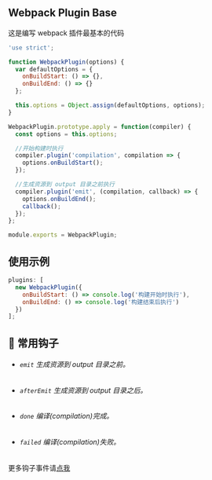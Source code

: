 ## Webpack Plugin Base

这是编写 webpack 插件最基本的代码

```js
'use strict';

function WebpackPlugin(options) {
  var defaultOptions = {
    onBuildStart: () => {},
    onBuildEnd: () => {}
  };

  this.options = Object.assign(defaultOptions, options);
}

WebpackPlugin.prototype.apply = function(compiler) {
  const options = this.options;

  //开始构建时执行
  compiler.plugin('compilation', compilation => {
    options.onBuildStart();
  });

  //生成资源到 output 目录之前执行
  compiler.plugin('emit', (compilation, callback) => {
    options.onBuildEnd();
    callback();
  });
};

module.exports = WebpackPlugin;
```

## 使用示例

```js
plugins: [
  new WebpackPlugin({
    onBuildStart: () => console.log('构建开始时执行'),
    onBuildEnd: () => console.log('构建结束后执行')
  })
];
```

##  常用钩子

- ###### `emit` 生成资源到 output 目录之前。
- ###### `afterEmit` 生成资源到 output 目录之后。
- ###### `done` 编译(compilation)完成。
- ###### `failed` 编译(compilation)失败。

更多钩子事件请[点我](https://webpack.js.org/api/compiler-hooks/)
